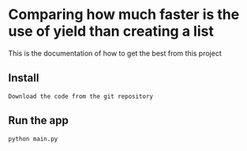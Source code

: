 # Comparing how much faster is the use of yield than creating a list

This is the documentation of how to get the
best from this project

## Install

    Download the code from the git repository

## Run the app

    python main.py
